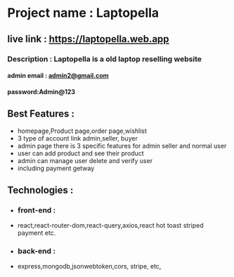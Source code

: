 # Project name : Laptopella
## live link : https://laptopella.web.app
### Description : Laptopella is a old laptop reselling website

#### admin email : admin2@gmail.com
#### password:Admin@123

## Best Features :
- homepage,Product page,order page,wishlist 
- 3 type of account link admin,seller, buyer
- admin page there is 3 specific features for admin seller and normal user
- user can add product and see their product 
- admin can manage user delete and verify user
- including payment getway

## Technologies :

- ### front-end :
- react,react-router-dom,react-query,axios,react hot toast striped payment etc.
- ### back-end :
- express,mongodb,jsonwebtoken,cors, stripe, etc,

